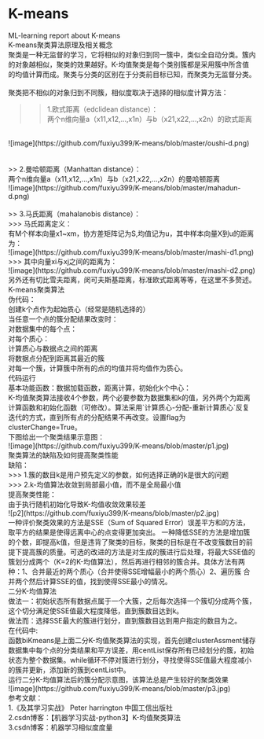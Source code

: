 # K-means
ML-learning report about K-means</br>
K-means聚类算法原理及相关概念
</br>
聚类是一种无监督的学习，它将相似的对象归到同一簇中，类似全自动分类。簇内的对象越相似，聚类的效果越好。K-均值聚类是每个类别簇都是采用簇中所含值的均值计算而成。聚类与分类的区别在于分类前目标已知，而聚类为无监督分类。 
</br>
</br>
聚类把不相似的对象归到不同簇，相似度取决于选择的相似度计算方法：
</br>
>> 1.欧式距离（edclidean distance）：</br>
两个n维向量a（x11,x12,...,x1n）与b（x21,x22,...,x2n）的欧式距离
</br>
![image](https://github.com/fuxiyu399/K-means/blob/master/oushi-d.png)</br>
</br>
</br>
>> 2.曼哈顿距离（Manhattan distance）：</br>
两个n维向量a（x11,x12,...,x1n）与b（x21,x22,...,x2n）的曼哈顿距离</br>
![image](https://github.com/fuxiyu399/K-means/blob/master/mahadun-d.png)</br>
</br>
>> 3.马氏距离（mahalanobis distance）：</br>
>>> 马氏距离定义：</br>
有M个样本向量x1~xm，协方差矩阵记为S,均值记为u，其中样本向量X到u的距离为：</br>
![image](https://github.com/fuxiyu399/K-means/blob/master/mashi-d1.png)</br>
>>> 其中向量xi与xj之间的距离为：</br>
![image](https://github.com/fuxiyu399/K-means/blob/master/mashi-d2.png)</br>
另外还有切比雪夫距离，闵可夫斯基距离，标准欧式距离等等，在这里不多赘述。</br>
K-means聚类算法
</br>
伪代码：</br>
创建k个点作为起始质心（经常是随机选择的）</br>
当任意一个点的簇分配结果改变时：</br>
  对数据集中的每个点：</br>
    对每个质心：</br>
    计算质心与数据点之间的距离</br>
  将数据点分配到距离其最近的簇</br>
 对每一个簇，计算簇中所有的点的均值并将均值作为质心。</br>
代码运行
 </br>
 基本功能函数：数据加载函数，距离计算，初始化k个中心：</br>
 K-均值聚类算法接收4个参数，两个必要参数为数据集和k的值，另外两个为距离计算函数和初始化函数（可修改）。算法采用`计算质心-分配-重新计算质心`反复迭代的方式，直到所有点的分配结果不再改变。设置flag为clusterChange=True。</br>
 下图给出一个聚类结果示意图：</br>
 ![image](https://github.com/fuxiyu399/K-means/blob/master/p1.jpg)</br>
聚类算法的缺陷及如何提高聚类性能
 </br>
 缺陷：</br>
 >>> 1.簇的数目k是用户预先定义的参数，如何选择正确的k是很大的问题</br>
 >>> 2.k-均值算法收敛到局部最小值，而不是全局最小值</br>
 提高聚类性能：</br>
 由于执行随机初始化导致K-均值收敛效果较差</br>
 ![p2](https://github.com/fuxiyu399/K-means/blob/master/p2.jpg)</br>
 一种评价聚类效果的方法是SSE（Sum of Squared Error）误差平方和的方法，取平方的结果是使得远离中心的点变得更加突出。 
一种降低SSE的方法是增加簇的个数，即提高k值，但是违背了聚类的目标，聚类的目标是在不改变簇数目的前提下提高簇的质量。可选的改进的方法是对生成的簇进行后处理，将最大SSE值的簇划分成两个（K=2的K-均值算法），然后再进行相邻的簇合并。具体方法有两种：1、合并最近的两个质心（合并使得SSE增幅最小的两个质心）2、遍历簇 合并两个然后计算SSE的值，找到使得SSE最小的情况。
</br>
二分K-均值算法
</br>
做法一：初始状态所有数据点属于一个大簇，之后每次选择一个簇切分成两个簇，这个切分满足使SSE值最大程度降低，直到簇数目达到k。</br>
做法而：选择SSE最大的簇进行划分，直到簇数目达到用户指定的数目为之。</br>
在代码中:</br>
函数biKmeans是上面二分K-均值聚类算法的实现，首先创建clusterAssment储存数据集中每个点的分类结果和平方误差，用centList保存所有已经划分的簇，初始状态为整个数据集。while循环不停对簇进行划分，寻找使得SSE值最大程度减小的簇并更新，添加新的簇到centList中。
</br>
运行二分K-均值算法后的簇分配示意图，该算法总是产生较好的聚类效果</br>
![image](https://github.com/fuxiyu399/K-means/blob/master/p3.jpg)</br>
参考文献：
</br>
1.《及其学习实战》 Peter harrington 中国工信出版社</br>
2.csdn博客：【机器学习实战-python3】K-均值聚类算法</br>
3.csdn博客：机器学习相似度度量

